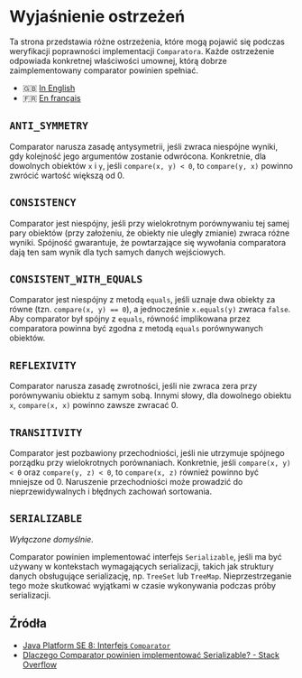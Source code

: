 # Wyjaśnienie ostrzeżeń

Ta strona przedstawia różne ostrzeżenia, które mogą pojawić się podczas
weryfikacji poprawności implementacji `Comparatora`. Każde ostrzeżenie
odpowiada konkretnej właściwości umownej, którą dobrze zaimplementowany
comparator powinien spełniać.

* 🇬🇧 [In English](../warnings.md)
* 🇫🇷 [En français](../fr/warnings.md)

## `ANTI_SYMMETRY`

Comparator narusza zasadę antysymetrii, jeśli zwraca niespójne wyniki,
gdy kolejność jego argumentów zostanie odwrócona. Konkretnie, dla
dowolnych obiektów `x` i `y`, jeśli `compare(x, y) < 0`, to
`compare(y, x)` powinno zwrócić wartość większą od 0.

## `CONSISTENCY`

Comparator jest niespójny, jeśli przy wielokrotnym porównywaniu tej
samej pary obiektów (przy założeniu, że obiekty nie uległy zmianie)
zwraca różne wyniki. Spójność gwarantuje, że powtarzające się wywołania
comparatora dają ten sam wynik dla tych samych danych wejściowych.

## `CONSISTENT_WITH_EQUALS`

Comparator jest niespójny z metodą `equals`, jeśli uznaje dwa obiekty za
równe (tzn. `compare(x, y) == 0`), a jednocześnie `x.equals(y)` zwraca
`false`. Aby comparator był spójny z `equals`, równość implikowana przez
comparatora powinna być zgodna z metodą `equals` porównywanych obiektów.

## `REFLEXIVITY`

Comparator narusza zasadę zwrotności, jeśli nie zwraca zera przy
porównywaniu obiektu z samym sobą. Innymi słowy, dla dowolnego obiektu
`x`, `compare(x, x)` powinno zawsze zwracać 0.

## `TRANSITIVITY`

Comparator jest pozbawiony przechodniości, jeśli nie utrzymuje spójnego
porządku przy wielokrotnych porównaniach. Konkretnie, jeśli
`compare(x, y) < 0` oraz `compare(y, z) < 0`, to `compare(x, z)` również
powinno być mniejsze od 0. Naruszenie przechodniości może prowadzić do
nieprzewidywalnych i błędnych zachowań sortowania.

## `SERIALIZABLE`

*Wyłączone domyślnie.*

Comparator powinien implementować interfejs `Serializable`, jeśli ma być
używany w kontekstach wymagających serializacji, takich jak struktury
danych obsługujące serializację, np. `TreeSet` lub `TreeMap`.
Nieprzestrzeganie tego może skutkować wyjątkami w czasie wykonywania
podczas próby serializacji.

## Źródła

- [Java Platform SE 8: Interfejs
  `Comparator`](https://docs.oracle.com/javase/8/docs/api/java/util/Comparator.html)
- [Dlaczego Comparator powinien implementować Serializable? - Stack
  Overflow](https://stackoverflow.com/questions/8642012/why-should-a-comparator-implement-serializable)
